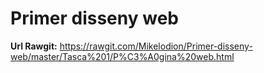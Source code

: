 # Primer disseny web
**Url Rawgit:** https://rawgit.com/Mikelodion/Primer-disseny-web/master/Tasca%201/P%C3%A0gina%20web.html
